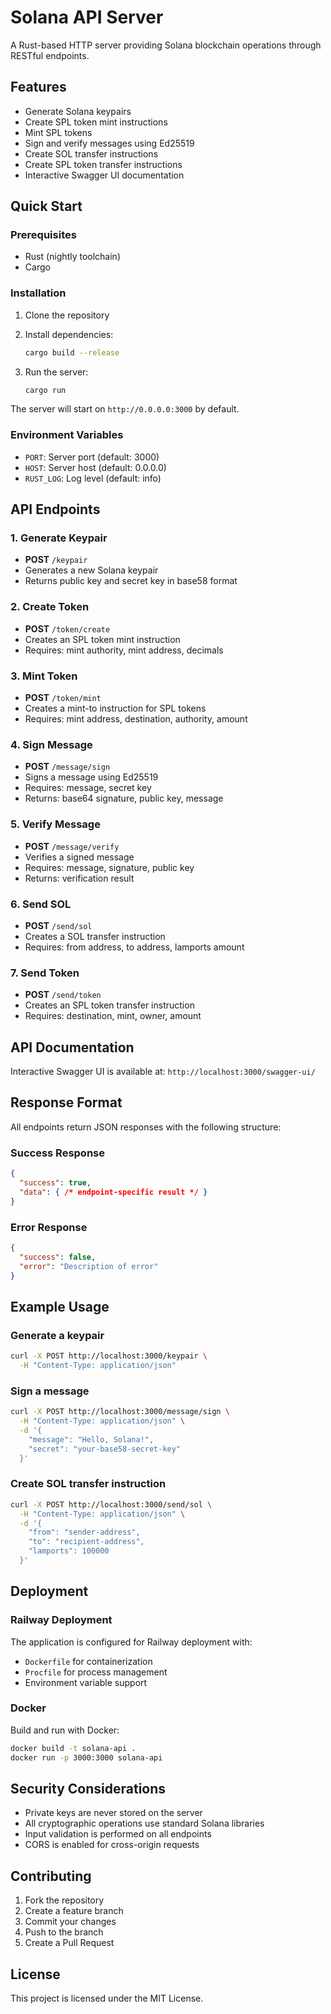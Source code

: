 # Solana API Server

A Rust-based HTTP server providing Solana blockchain operations through RESTful endpoints.

## Features

- Generate Solana keypairs
- Create SPL token mint instructions
- Mint SPL tokens
- Sign and verify messages using Ed25519
- Create SOL transfer instructions
- Create SPL token transfer instructions
- Interactive Swagger UI documentation

## Quick Start

### Prerequisites

- Rust (nightly toolchain)
- Cargo

### Installation

1. Clone the repository
2. Install dependencies:
   ```bash
   cargo build --release
   ```

3. Run the server:
   ```bash
   cargo run
   ```

The server will start on `http://0.0.0.0:3000` by default.

### Environment Variables

- `PORT`: Server port (default: 3000)
- `HOST`: Server host (default: 0.0.0.0)
- `RUST_LOG`: Log level (default: info)

## API Endpoints

### 1. Generate Keypair
- **POST** `/keypair`
- Generates a new Solana keypair
- Returns public key and secret key in base58 format

### 2. Create Token
- **POST** `/token/create`
- Creates an SPL token mint instruction
- Requires: mint authority, mint address, decimals

### 3. Mint Token
- **POST** `/token/mint`
- Creates a mint-to instruction for SPL tokens
- Requires: mint address, destination, authority, amount

### 4. Sign Message
- **POST** `/message/sign`
- Signs a message using Ed25519
- Requires: message, secret key
- Returns: base64 signature, public key, message

### 5. Verify Message
- **POST** `/message/verify`
- Verifies a signed message
- Requires: message, signature, public key
- Returns: verification result

### 6. Send SOL
- **POST** `/send/sol`
- Creates a SOL transfer instruction
- Requires: from address, to address, lamports amount

### 7. Send Token
- **POST** `/send/token`
- Creates an SPL token transfer instruction
- Requires: destination, mint, owner, amount

## API Documentation

Interactive Swagger UI is available at: `http://localhost:3000/swagger-ui/`

## Response Format

All endpoints return JSON responses with the following structure:

### Success Response
```json
{
  "success": true,
  "data": { /* endpoint-specific result */ }
}
```

### Error Response
```json
{
  "success": false,
  "error": "Description of error"
}
```

## Example Usage

### Generate a keypair
```bash
curl -X POST http://localhost:3000/keypair \
  -H "Content-Type: application/json"
```

### Sign a message
```bash
curl -X POST http://localhost:3000/message/sign \
  -H "Content-Type: application/json" \
  -d '{
    "message": "Hello, Solana!",
    "secret": "your-base58-secret-key"
  }'
```

### Create SOL transfer instruction
```bash
curl -X POST http://localhost:3000/send/sol \
  -H "Content-Type: application/json" \
  -d '{
    "from": "sender-address",
    "to": "recipient-address",
    "lamports": 100000
  }'
```

## Deployment

### Railway Deployment

The application is configured for Railway deployment with:
- `Dockerfile` for containerization
- `Procfile` for process management
- Environment variable support

### Docker

Build and run with Docker:
```bash
docker build -t solana-api .
docker run -p 3000:3000 solana-api
```

## Security Considerations

- Private keys are never stored on the server
- All cryptographic operations use standard Solana libraries
- Input validation is performed on all endpoints
- CORS is enabled for cross-origin requests

## Contributing

1. Fork the repository
2. Create a feature branch
3. Commit your changes
4. Push to the branch
5. Create a Pull Request

## License

This project is licensed under the MIT License. 